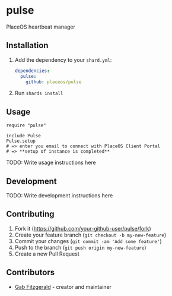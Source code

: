 # pulse

PlaceOS heartbeat manager

## Installation

1. Add the dependency to your `shard.yml`:

   ```yaml
   dependencies:
     pulse:
       github: placeos/pulse
   ```

2. Run `shards install`

## Usage

```crystal
require "pulse"
```

```crystal
include Pulse
Pulse.setup
# => enter you email to connect with PlaceOS Client Portal
# => **setup of instance is completed**
```


TODO: Write usage instructions here

## Development

TODO: Write development instructions here

## Contributing

1. Fork it (<https://github.com/your-github-user/pulse/fork>)
2. Create your feature branch (`git checkout -b my-new-feature`)
3. Commit your changes (`git commit -am 'Add some feature'`)
4. Push to the branch (`git push origin my-new-feature`)
5. Create a new Pull Request

## Contributors

- [Gab Fitzgerald](https://github.com/GabFitzgerald) - creator and maintainer
